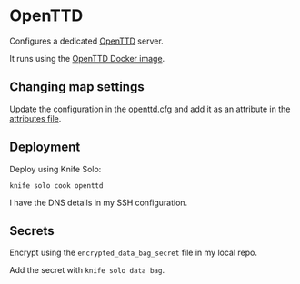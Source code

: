 # OpenTTD

Configures a dedicated [OpenTTD](https://www.openttd.org/en/) server.

It runs using the [OpenTTD Docker image](https://hub.docker.com/r/bateau/openttd/).

## Changing map settings

Update the configuration in the [openttd.cfg](site-cookbooks/openttd/templates/openttd.cfg.erb)
and add it as an attribute in [the attributes file](site-cookbooks/openttd/attributes/default.rb).

## Deployment

Deploy using Knife Solo:

`knife solo cook openttd`

I have the DNS details in my SSH configuration.

## Secrets

Encrypt using the `encrypted_data_bag_secret` file in my local repo.

Add the secret with `knife solo data bag`.
